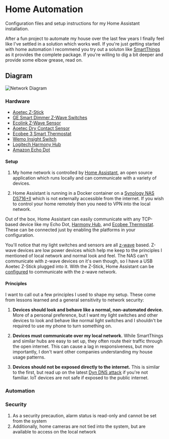 # Home Automation

Configuration files and setup instructions for my Home Assistant installation.

After a fun project to automate my house over the last few years I finally feel like I've settled in a solution which works well. If you're just getting started with home automation I recommend you try out a soluton like [SmartThings](https://www.smartthings.com/) as it provides the complete package. If you're willing to dig a bit deeper and provide some elbow grease, read on.


## Diagram

![Network Diagram](https://jeffharrell.github.io/home-assistant-config/HomeNetworkDiagram.svg)


### Hardware 
- [Aoetec Z-Stick](https://www.amazon.com/Aeotec-Aeon-Labs-ZW090-Stick/dp/B00X0AWA6E/)
- [GE Smart Dimmer Z-Wave Switches](https://www.amazon.com/gp/product/B006LQFHN2/) 
- [Ecolink Z-Wave Sensor](https://www.amazon.com/Ecolink-Intelligent-Technology-Operated-DWZWAVE2-ECO/dp/B00HPIYJWU/)
- [Aoetec Dry Contact Sensor](https://www.amazon.com/gp/product/B0155HSUUY/)
- [Ecobee 3 Smart Thermostat](https://www.amazon.com/Ecobee3-Thermostat-Sensor-Generation-Amazon/dp/B00ZIRV39M/)
- [Wemo Insight Switch](https://www.amazon.com/Insight-Switch-Control-Lights-Appliances/dp/B01DBXNYCS/)
- [Logitech Harmony Hub](https://www.amazon.com/Logitech-Harmony-Companion-Control-Entertainment/dp/B00N3RFC4G/)
- [Amazon Echo Dot](https://www.amazon.com/All-New-Echo-Dot-2nd-Generation/dp/B01DFKC2SO/)



#### Setup 

1. My home network is controlled by [Home Assistant](https://home-assistant.io/), an open source application which runs locally and can communicate with a variety of devices. 

2. Home Assistant is running in a Docker container on a [Synology NAS DS716+II](https://www.amazon.com/Synology-DS716-II-Storage-DiskStation/dp/B01EMPW5Z6/) which is not externally accessible from the internet. If you wish to control your home remotely then you need to VPN into the local network.


Out of the box, Home Assistant can easily communicate with any TCP-based device like my Echo Dot, [Harmony Hub](https://github.com/jeffharrell/home-assistant-config/blob/master/packages/media.yaml#L7-L9), and [Ecobee Thermostat](https://github.com/jeffharrell/home-assistant-config/blob/master/packages/climate.yaml#L29-L30). These can be connected just by enabling the platforms in your configuration. 

You'll notice that my light switches and sensors are all [z-wave](https://en.wikipedia.org/wiki/Z-Wave) based. Z-wave devices are low power devices which help me keep to the principles I mentioned of local network and normal look and feel. The NAS can't communicate with z-wave devices on it's own though, so I have a USB Aoetec Z-Stick plugged into it. With the Z-Stick, Home Assistant can be [configured](https://github.com/jeffharrell/home-assistant-config/blob/master/config/zwave.yaml#L3-L4) to communicate with the z-wave network. 


#### Principles 

I want to call out a few principles I used to shape my setup. These come from lessons learned and a general sensitivity to network security:

1. **Devices should look and behave like a normal, non-automated device.** More of a personal preference, but I want my light switches and other devices to look and behave like normal light switches and I shouldn't be required to use my phone to turn something on.

2. **Devices must communicate over my local network.** While SmartThings and similar hubs are easy to set up, they often route their traffic through the open internet. This can cause a lag in responsiveness, but more importantly, I don't want other companies understanding my house usage patterns.

3. **Devices should not be exposed directly to the internet.** This is similar to the first, but read up on the latest [Dyn DNS attack](http://dyn.com/blog/dyn-analysis-summary-of-friday-october-21-attack/) if you're not familiar. IoT devices are not safe if exposed to the public internet. 



### Automation

### Security

1. As a security precaution, alarm status is read-only and cannot be set from the system
2. Additionally, home cameras are not tied into the system, but are available to access on the local network
